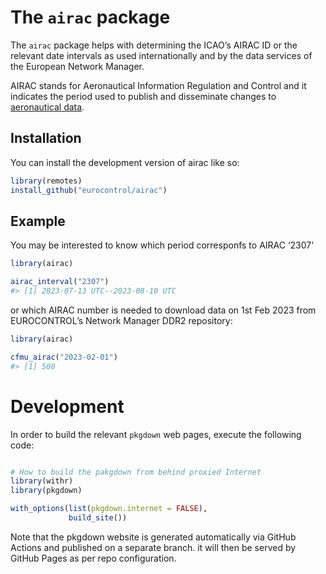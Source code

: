 
<!-- README.md is generated from README.Rmd. Please edit that file -->

# The `airac` package

<!-- badges: start -->
<!-- badges: end -->

The `airac` package helps with determining the ICAO’s AIRAC ID or the
relevant date intervals as used internationally and by the data services
of the European Network Manager.

AIRAC stands for Aeronautical Information Regulation and Control and it
indicates the period used to publish and disseminate changes to
[aeronautical
data](https://en.wikipedia.org/wiki/Aeronautical_Information_Publication "Aeronautical Information Publication").

## Installation

You can install the development version of airac like so:

``` r
library(remotes)
install_github("eurocontrol/airac")
```

## Example

You may be interested to know which period corresponfs to AIRAC ‘2307’

``` r
library(airac)

airac_interval("2307")
#> [1] 2023-07-13 UTC--2023-08-10 UTC
```

or which AIRAC number is needed to download data on 1st Feb 2023 from
EUROCONTROL’s Network Manager DDR2 repository:

``` r
library(airac)

cfmu_airac("2023-02-01")
#> [1] 500
```

# Development

In order to build the relevant `pkgdown` web pages, execute the
following code:

``` r

# How to build the pakgdown from behind proxied Internet
library(withr)
library(pkgdown)

with_options(list(pkgdown.internet = FALSE),
             build_site())
```

Note that the pkgdown website is generated automatically via GitHub
Actions and published on a separate branch. it will then be served by
GitHub Pages as per repo configuration.

